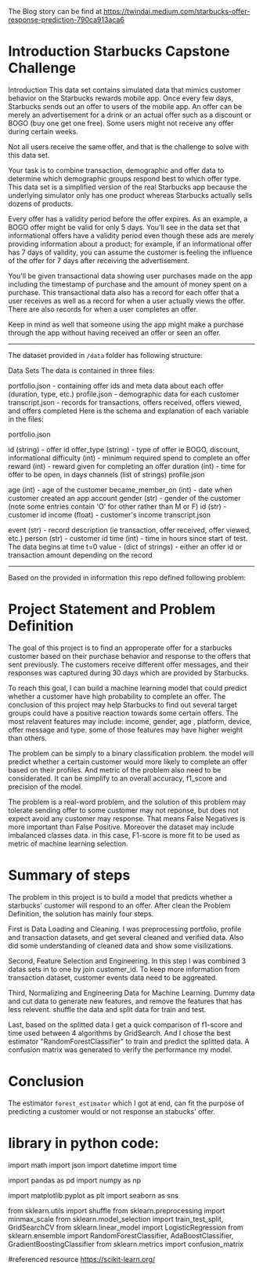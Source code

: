 The Blog story can be find at https://twindai.medium.com/starbucks-offer-response-prediction-790ca913aca6
# Introduction Starbucks Capstone Challenge
Introduction
This data set contains simulated data that mimics customer behavior on the Starbucks rewards mobile app. Once every few days, Starbucks sends out an offer to users of the mobile app. An offer can be merely an advertisement for a drink or an actual offer such as a discount or BOGO (buy one get one free). Some users might not receive any offer during certain weeks.

Not all users receive the same offer, and that is the challenge to solve with this data set.

Your task is to combine transaction, demographic and offer data to determine which demographic groups respond best to which offer type. This data set is a simplified version of the real Starbucks app because the underlying simulator only has one product whereas Starbucks actually sells dozens of products.

Every offer has a validity period before the offer expires. As an example, a BOGO offer might be valid for only 5 days. You'll see in the data set that informational offers have a validity period even though these ads are merely providing information about a product; for example, if an informational offer has 7 days of validity, you can assume the customer is feeling the influence of the offer for 7 days after receiving the advertisement.

You'll be given transactional data showing user purchases made on the app including the timestamp of purchase and the amount of money spent on a purchase. This transactional data also has a record for each offer that a user receives as well as a record for when a user actually views the offer. There are also records for when a user completes an offer.

Keep in mind as well that someone using the app might make a purchase through the app without having received an offer or seen an offer.

--------------------------------------------------

The dataset provided in `/data`  folder has following structure:

Data Sets
The data is contained in three files:

portfolio.json - containing offer ids and meta data about each offer (duration, type, etc.)
profile.json - demographic data for each customer
transcript.json - records for transactions, offers received, offers viewed, and offers completed
Here is the schema and explanation of each variable in the files:

portfolio.json

id (string) - offer id
offer_type (string) - type of offer ie BOGO, discount, informational
difficulty (int) - minimum required spend to complete an offer
reward (int) - reward given for completing an offer
duration (int) - time for offer to be open, in days
channels (list of strings)
profile.json

age (int) - age of the customer
became_member_on (int) - date when customer created an app account
gender (str) - gender of the customer (note some entries contain 'O' for other rather than M or F)
id (str) - customer id
income (float) - customer's income
transcript.json

event (str) - record description (ie transaction, offer received, offer viewed, etc.)
person (str) - customer id
time (int) - time in hours since start of test. The data begins at time t=0
value - (dict of strings) - either an offer id or transaction amount depending on the record

-------------------------------------------------------------


Based on the provided in information this repo defined following problem:

# Project Statement and Problem Definition
The goal of this project is to find an approperate offer for a starbucks customer based on their purchase behavior and response to the offers that sent previously. The customers receive different offer messages, and their responses was captured during 30 days which are provided by Starbucks.

To reach this goal, I can build a machine learning model that could predict whether a customer have high probability to complete an offer. The conclusion of this project may help Starbucks to find out several target groups could have a positive reaction towards some certain offers. The most relavent features may include: income, gender, age , platform, device, offer message and type. some of those features may have higher weight than others.

The problem can be simply to a binary classification problem. the model will predict whether a certain customer would more likely to complete an offer based on their profiles. And metric of the problem also need to be considerated. It can be simplify to an overall accuracy, f1_score and precision of the model.

The problem is a real-word problem, and the solution of this problem may tolerate sending offer to some customer may not reponse, but does not expect avoid any customer may response. That means False Negatives is more important than False Positive. Moreover the dataset may include imbalanced classes data. in this case, F1-score is more fit to be used as metric of machine learning selection.

# Summary of steps 
The problem in this project is to build a model that predicts whether a starbucks' customer will respond to an offer. After clean the Problem Definition, the solution has mainly four steps.

First is Data Loading and Cleaning. I was preprocessing portfolio, profile and transaction datasets, and get several cleaned and verified data. Also did some understanding of cleaned data and show some visilizations.

Second, Feature Selection and Engineering. In this step I was combined 3 datas sets in to one by join customer_id. To keep more information from transaction dataset, customer events data need to be aggreated.

Third, Normalizing and Engineering Data for Machine Learning. Dummy data and cut data to generate new features, and remove the features that has less relevent. shuffle the data and split data for train and test.

Last, based on the splitted data I get a quick comparison of f1-score and time used between 4 algorithms by GridSearch. And I chose the best estimator "RandomForestClassifier" to train and predict the splitted data. A confusion matrix was generated to verify the performance my model.


# Conclusion
The estimator `forest_estimator` which I got at end, can fit the purpose of predicting a customer would or not response an stabucks' offer.


# library in python code:
import math
import json
import datetime
import time

import pandas as pd
import numpy as np

import matplotlib.pyplot as plt
import seaborn as sns

from sklearn.utils import shuffle
from sklearn.preprocessing import minmax_scale
from sklearn.model_selection import train_test_split, GridSearchCV
from sklearn.linear_model import LogisticRegression
from sklearn.ensemble import RandomForestClassifier, AdaBoostClassifier, GradientBoostingClassifier
from sklearn.metrics import confusion_matrix

#referenced resource
https://scikit-learn.org/